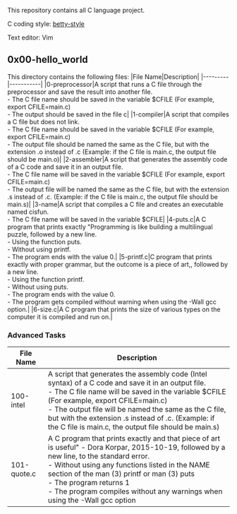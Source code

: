 This repository contains all C language project.

C coding style: <a href="https://github.com/holbertonschool/Betty/wiki" traget="_blank"> betty-style</a>

Text editor: Vim
 
<h2>0x00-hello_world </h2>

This directory contains the following files:
|File Name|Description|
|---------|-----------|
|0-preprocessor|A script that runs a C file through the preprocessor and save the result into another file.<br> - The C file name should be saved in the variable $CFILE (For example, export CFILE=main.c)<br> - The output should be saved in the file c|
|1-compiler|A script that compiles a C file but does not link. <br> - The C file name should be saved in the variable $CFILE (For example, export CFILE=main.c) <br> - The output file should be named the same as the C file, but with the extension .o instead of .c (Example: if the C file is main.c, the output file should be main.o)|
|2-assembler|A script that generates the assembly code of a C code and save it in an output file.<br>- The C file name will be saved in the variable $CFILE (For example, export CFILE=main.c)<br>- The output file will be named the same as the C file, but with the extension .s instead of .c. (Example: if the C file is main.c, the output file should be main.s)|
|3-name|A script that compiles a C file and creates an executable named cisfun. <br> - The C file name will be saved in the variable $CFILE|
|4-puts.c|A C program that prints exactly "Programming is like building a multilingual puzzle, followed by a new line. <br> - Using  the function puts. <br> - Without using printf. <br> - The program ends with the value 0.|
|5-printf.c|C program that prints exactly with proper grammar, but the outcome is a piece of art,, followed by a new line.<br> - Using  the function printf. <br> - Without using puts. <br> - The program ends with the value 0. <br> - The program gets compiled without warning when using the -Wall gcc option.|
|6-size.c|A C program that prints the size of various types on the computer it is compiled and run on.|

<h3>Advanced Tasks</h3>

|File Name|Description|
|---------|-----------|
|100-intel|A script that generates the assembly code (Intel syntax) of a C code and save it in an output file.<br> - The C file name will be saved in the variable $CFILE (For example, export CFILE=main.c)<br>- The output file will be named the same as the C file, but with the extension .s instead of .c. (Example: if the C file is main.c, the output file should be main.s)|
|101-quote.c| A C program that prints exactly and that piece of art is useful" - Dora Korpar, 2015-10-19, followed by a new line, to the standard error. <br> - Without using any functions listed in the NAME section of the man (3) printf or man (3) puts <br> - The program returns 1 <br> - The program compiles without any warnings when using the -Wall gcc option|
